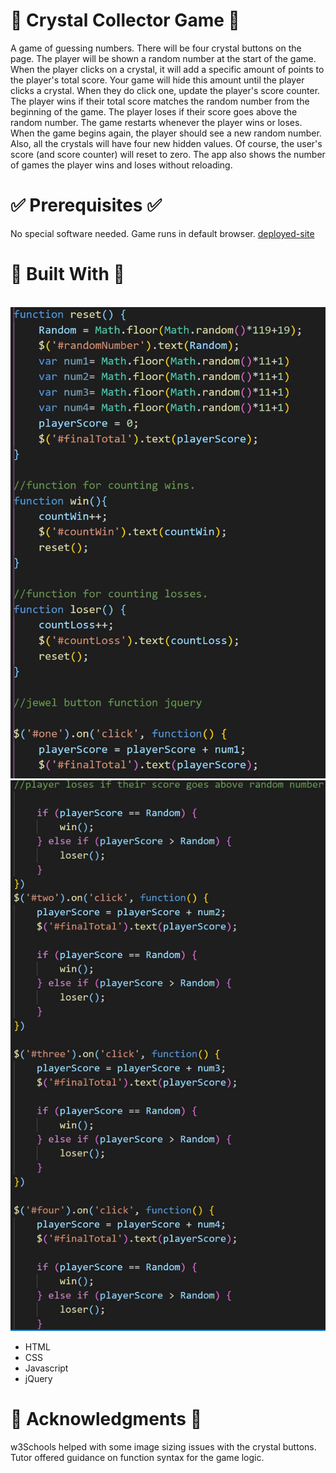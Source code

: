 # :gem: Crystal Collector Game :gem:

A game of guessing numbers. There will be four crystal buttons on the page. The player will be shown a random number at the start of the game. When the player clicks on a crystal, it will add a specific amount of points to the player's total score. Your game will hide this amount until the player clicks a crystal. When they do click one, update the player's score counter.
The player wins if their total score matches the random number from the beginning of the game. The player loses if their score goes above the random number. The game restarts whenever the player wins or loses. When the game begins again, the player should see a new random number. Also, all the crystals will have four new hidden values. Of course, the user's score (and score counter) will reset to zero. The app also shows the number of games the player wins and loses without reloading. 

# :white_check_mark: Prerequisites :white_check_mark:

No special software needed. Game runs in default browser. 
[deployed-site](https://ajam2617.github.io/unit-4-game/)

#  :construction_worker: Built With :construction_worker:


<img src = "http://g.recordit.co/vVSJOBtIBa.gif" alt text = "UI Experience">


<img src = "/assets/images/game-logic.JPG" alt text = "Game logic code">


<img src = "/assets/images/game-logic2.JPG" alt text = " More Game logic code">


* HTML
* CSS
* Javascript
* jQuery

# :mega: Acknowledgments :mega:

w3Schools helped with some image sizing issues with the crystal buttons. Tutor offered guidance on function syntax for the game logic. 
